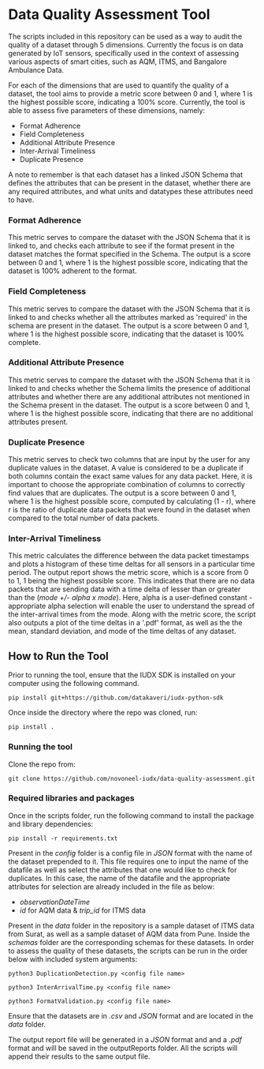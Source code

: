 # Data Quality Assessment Tool

The scripts included in this repository can be used as a way to audit the quality of a dataset through 5 dimensions. Currently the focus is on data generated by IoT sensors, specifically used in the context of assessing various aspects of smart cities, such as AQM, ITMS, and Bangalore Ambulance Data.

For each of the dimensions that are used to quantify the quality of a dataset, the tool aims to provide a metric score between 0 and 1, where 1 is the highest possible score, indicating a 100% score.
Currently, the tool is able to assess five parameters of these dimensions, namely:

- Format Adherence
- Field Completeness
- Additional Attribute Presence
- Inter-Arrival Timeliness
- Duplicate Presence

A note to remember is that each dataset has a linked JSON Schema that defines the attributes that can be present in the dataset, whether there are any required attributes, and what units and datatypes these attributes need to have.

### Format Adherence

This metric serves to compare the dataset with the JSON Schema that it is linked to, and checks each attribute to see if the format present in the dataset matches the format specified in the Schema. The output is a score between 0 and 1, where 1 is the highest possible score, indicating that the dataset is 100% adherent to the format.

### Field Completeness

This metric serves to compare the dataset with the JSON Schema that it is linked to and checks whether all the attributes marked as 'required' in the schema are present in the dataset. The output is a score between 0 and 1, where 1 is the highest possible score, indicating that the dataset is 100% complete.

### Additional Attribute Presence

This metric serves to compare the dataset with the JSON Schema that it is linked to and checks whether the Schema limits the presence of additional attributes and whether there are any additional attributes not mentioned in the Schema present in the dataset. The output is a score between 0 and 1, where 1 is the highest possible score, indicating that there are no additional attributes present.

### Duplicate Presence

This metric serves to check two columns that are input by the user for any duplicate values in the dataset. A value is considered to be a duplicate if both columns contain the exact same values for any data packet. Here, it is important to choose the appropriate combination of columns to correctly find values that are duplicates. The output is a score between 0 and 1, where 1 is the highest possible score, computed by calculating (1 - r), where r is the ratio of duplicate data packets that were found in the dataset when compared to the total number of data packets.

### Inter-Arrival Timeliness

This metric calculates the difference between the data packet timestamps and plots a histogram of these time deltas for all sensors in a particular time period. The output report shows the metric score, which is a score from 0 to 1, 1 being the highest possible score. This indicates that there are no data packets that are sending data with a time delta of lesser than or greater than the (*mode +/- alpha x mode*). Here, alpha is a user-defined constant - appropriate alpha selection will enable the user to understand the spread of the inter-arrival times from the mode. Along with the metric score, the script also outputs a plot of the time deltas in a '.pdf' format, as well as the the mean, standard deviation, and mode of the time deltas of any dataset.

## How to Run the Tool
Prior to running the tool, ensure that the IUDX SDK is installed on your computer using the following command.

```console
pip install git+https://github.com/datakaveri/iudx-python-sdk
```
Once inside the directory where the repo was cloned, run:
```console
pip install .
```
### Running the tool
Clone the repo from:

``` console
git clone https://github.com/novoneel-iudx/data-quality-assessment.git
```

### Required libraries and packages
Once in the scripts folder, run the following command to install the package and library dependencies:

```console
pip install -r requirements.txt
```

Present in the *config* folder is a config file in *JSON* format with the name of the dataset prepended to it. This file requires one to input the name of the datafile as well as select the attributes that one would like to check for duplicates. In this case, the name of the datafile and the appropriate attributes for selection are already included in the file as below: 
- *observationDateTime*
- *id* for AQM data & *trip_id* for ITMS data

Present in the *data* folder in the repository is a sample dataset of ITMS data from Surat, as well as a sample dataset of AQM data from Pune. Inside the *schemas* folder are the corresponding schemas for these datasets. In order to assess the quality of these datasets, the scripts can be run in the order below with included system arguments:

```console
python3 DuplicationDetection.py <config file name>
```
```console
python3 InterArrivalTime.py <config file name>
```
```console
python3 FormatValidation.py <config file name>
```

Ensure that the datasets are in *.csv* and *JSON* format and are located in the *data* folder.

The output report file will be generated in a *JSON* format and and a *.pdf* format and will be saved in the outputReports folder. All the scripts will append their results to the same output file.
